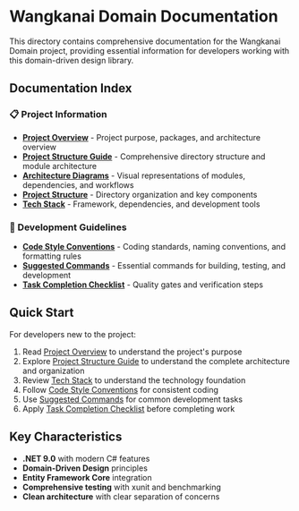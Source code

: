 # Wangkanai Domain Documentation

This directory contains comprehensive documentation for the Wangkanai Domain project, providing essential information for
developers working with this domain-driven design library.

## Documentation Index

### 📋 Project Information

- **[Project Overview](project_overview.md)** - Project purpose, packages, and architecture overview
- **[Project Structure Guide](project-structure-guide.md)** - Comprehensive directory structure and module architecture
- **[Architecture Diagrams](architecture-diagrams.md)** - Visual representations of modules, dependencies, and workflows
- **[Project Structure](project_structure.md)** - Directory organization and key components
- **[Tech Stack](tech_stack.md)** - Framework, dependencies, and development tools

### 🎯 Development Guidelines

- **[Code Style Conventions](code_style_conventions.md)** - Coding standards, naming conventions, and formatting rules
- **[Suggested Commands](suggested_commands.md)** - Essential commands for building, testing, and development
- **[Task Completion Checklist](task_completion_checklist.md)** - Quality gates and verification steps

## Quick Start

For developers new to the project:

1. Read [Project Overview](project_overview.md) to understand the project's purpose
2. Explore [Project Structure Guide](project-structure-guide.md) to understand the complete architecture and organization
3. Review [Tech Stack](tech_stack.md) to understand the technology foundation
4. Follow [Code Style Conventions](code_style_conventions.md) for consistent coding
5. Use [Suggested Commands](suggested_commands.md) for common development tasks
6. Apply [Task Completion Checklist](task_completion_checklist.md) before completing work

## Key Characteristics

- **.NET 9.0** with modern C# features
- **Domain-Driven Design** principles
- **Entity Framework Core** integration
- **Comprehensive testing** with xunit and benchmarking
- **Clean architecture** with clear separation of concerns